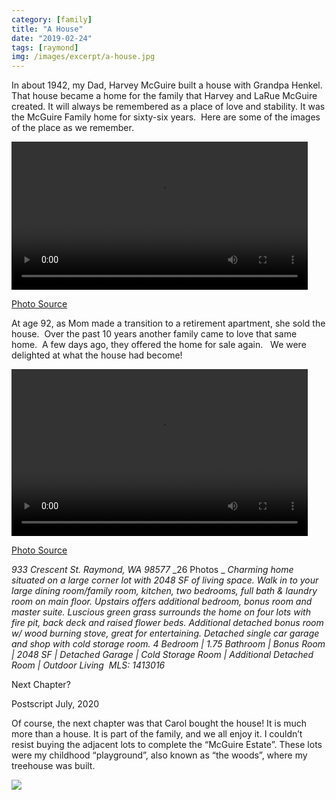 ```yaml
---
category: [family]
title: "A House"
date: "2019-02-24"
tags: [raymond]
img: /images/excerpt/a-house.jpg
---
```


In about 1942, my Dad, Harvey McGuire built a house with Grandpa Henkel. That house became a home for the family that Harvey and LaRue McGuire created. It will always be remembered as a place of love and stability. It was the McGuire Family home for sixty-six years.  Here are some of the images of the place as we remember.

<video class="wp-video-shortcode" id="video-610-1" width="474"  preload="metadata" controls="controls"><source type="video/mp4" src="/video/HouseRemembered2.mp4?_=1" />

[Photo Source](https://www.dropbox.com/sh/xyr5hvp4r8d3yb7/AACMgnEjIj0SuKBlRQEUh0sRa?dl=0)

At age 92, as Mom made a transition to a retirement apartment, she sold the house.  Over the past 10 years another family came to love that same home.  A few days ago, they offered the home for sale again.   We were delighted at what the house had become!

<video class="wp-video-shortcode" id="video-610-1" width="474" height="267" preload="metadata" controls="controls"><source type="video/mp4" src="/video/House-New.mp4?_=1" />


[Photo Source](https://www.dropbox.com/sh/7bj848bx3eppzh4/AAB1HXd4EfNUOnBRBzB_Uaxaa?dl=0)

_933 Crescent St. Raymond, WA 98577_ _26 Photos _ _Charming home situated on a large corner lot with 2048 SF of living space. Walk in to your large dining room/family room, kitchen, two bedrooms, full bath & laundry room on main floor. Upstairs offers additional bedroom, bonus room and master suite. Luscious green grass surrounds the home on four lots with fire pit, back deck and raised flower beds. Additional detached bonus room w/ wood burning stove, great for entertaining. Detached single car garage and shop with cold storage room. 4 Bedroom | 1.75 Bathroom | Bonus Room | 2048 SF | Detached Garage | Cold Storage Room | Additional Detached Room | Outdoor Living  MLS: 1413016_

Next Chapter?

Postscript July, 2020

Of course, the next chapter was that Carol bought the house! It is much more than a house. It is part of the family, and we all enjoy it. I couldn’t resist buying the adjacent lots to complete the “McGuire Estate”. These lots were my childhood “playground”, also known as “the woods”, where my treehouse was built.

![](/images/plat.png)
